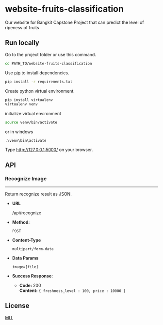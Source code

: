 # website-fruits-classification

Our website for Bangkit Capstone Project that can predict the level of ripeness of fruits

## Run locally

Go to the project folder
or
use this command.

```bash
cd PATH_TO/website-fruits-classification
```
Use [pip](https://pip.pypa.io/en/stable/) to install dependencies.

```bash
pip install -r requirements.txt
```
Create python virtual environment.

```bash
pip install virtualenv
virtualenv venv
```
initialize virtual environment
```bash
source venv/bin/activate
```
or in windows
```
.\venv\bin\activate
```
Type http://127.0.0.1:5000/ on your browser.


## API

### Recognize Image

----

  Return recognize result as JSON.

* **URL**

  /api/recognize

* **Method:**

  `POST`

* **Content-Type**

  `multipart/form-data`

* **Data Params**

   `image=[file]`

* **Success Response:**

  * **Code:** 200 <br />
    **Content:** `{ freshness_level : 100, price : 10000 }`

## License
[MIT](https://choosealicense.com/licenses/mit/)
